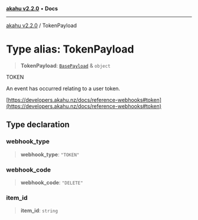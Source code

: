 [**akahu v2.2.0**](../README.md) • **Docs**

***

[akahu v2.2.0](../README.md) / TokenPayload

# Type alias: TokenPayload

> **TokenPayload**: [`BasePayload`](BasePayload.md) & `object`

TOKEN

An event has occurred relating to a user token.

[https://developers.akahu.nz/docs/reference-webhooks#token](https://developers.akahu.nz/docs/reference-webhooks#token)

## Type declaration

### webhook\_type

> **webhook\_type**: `"TOKEN"`

### webhook\_code

> **webhook\_code**: `"DELETE"`

### item\_id

> **item\_id**: `string`
